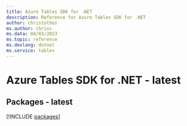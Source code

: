 ```yaml
---
title: Azure Tables SDK for .NET
description: Reference for Azure Tables SDK for .NET
author: christothes
ms.author: chriss
ms.data: 04/03/2023
ms.topic: reference
ms.devlang: dotnet
ms.service: tables
---
```

# Azure Tables SDK for .NET - latest
## Packages - latest
[!INCLUDE [packages](tables-index.md)]